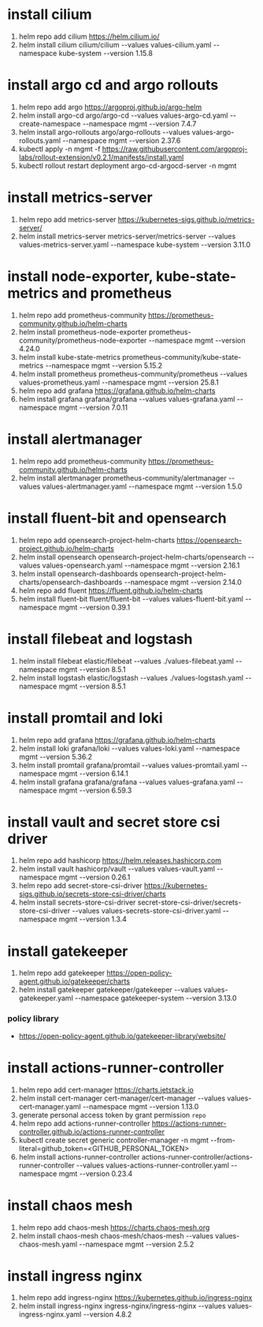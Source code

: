 # install cilium
1. helm repo add cilium https://helm.cilium.io/
2. helm install cilium cilium/cilium --values values-cilium.yaml --namespace kube-system --version 1.15.8

# install argo cd and argo rollouts
1. helm repo add argo https://argoproj.github.io/argo-helm
2. helm install argo-cd argo/argo-cd --values values-argo-cd.yaml --create-namespace --namespace mgmt --version 7.4.7
3. helm install argo-rollouts argo/argo-rollouts --values values-argo-rollouts.yaml --namespace mgmt --version 2.37.6
4. kubectl apply -n mgmt -f https://raw.githubusercontent.com/argoproj-labs/rollout-extension/v0.2.1/manifests/install.yaml
5. kubectl rollout restart deployment argo-cd-argocd-server -n mgmt

# install metrics-server
1. helm repo add metrics-server https://kubernetes-sigs.github.io/metrics-server/
2. helm install metrics-server metrics-server/metrics-server --values values-metrics-server.yaml --namespace kube-system --version 3.11.0

# install node-exporter, kube-state-metrics and prometheus
1. helm repo add prometheus-community https://prometheus-community.github.io/helm-charts
2. helm install prometheus-node-exporter prometheus-community/prometheus-node-exporter --namespace mgmt --version 4.24.0
3. helm install kube-state-metrics prometheus-community/kube-state-metrics --namespace mgmt --version 5.15.2
4. helm install prometheus prometheus-community/prometheus --values values-prometheus.yaml --namespace mgmt --version 25.8.1
5. helm repo add grafana https://grafana.github.io/helm-charts
6. helm install grafana grafana/grafana --values values-grafana.yaml --namespace mgmt --version 7.0.11

# install alertmanager
1. helm repo add prometheus-community https://prometheus-community.github.io/helm-charts
2. helm install alertmanager prometheus-community/alertmanager --values values-alertmanager.yaml --namespace mgmt --version 1.5.0

# install fluent-bit and opensearch
1. helm repo add opensearch-project-helm-charts https://opensearch-project.github.io/helm-charts
2. helm install opensearch opensearch-project-helm-charts/opensearch --values values-opensearch.yaml --namespace mgmt --version 2.16.1
3. helm install opensearch-dashboards opensearch-project-helm-charts/opensearch-dashboards --namespace mgmt --version 2.14.0
4. helm repo add fluent https://fluent.github.io/helm-charts
5. helm install fluent-bit fluent/fluent-bit --values values-fluent-bit.yaml --namespace mgmt --version 0.39.1

# install filebeat and logstash
1. helm install filebeat elastic/filebeat --values ./values-filebeat.yaml --namespace mgmt --version 8.5.1
2. helm install logstash elastic/logstash --values ./values-logstash.yaml --namespace mgmt --version 8.5.1

# install promtail and loki
1. helm repo add grafana https://grafana.github.io/helm-charts
2. helm install loki grafana/loki --values values-loki.yaml --namespace mgmt --version 5.36.2
3. helm install promtail grafana/promtail --values values-promtail.yaml --namespace mgmt --version 6.14.1
4. helm install grafana grafana/grafana --values values-grafana.yaml --namespace mgmt --version 6.59.3

# install vault and secret store csi driver
1. helm repo add hashicorp https://helm.releases.hashicorp.com
2. helm install vault hashicorp/vault --values values-vault.yaml --namespace mgmt --version 0.26.1
3. helm repo add secret-store-csi-driver https://kubernetes-sigs.github.io/secrets-store-csi-driver/charts
4. helm install secrets-store-csi-driver secret-store-csi-driver/secrets-store-csi-driver --values values-secrets-store-csi-driver.yaml --namespace mgmt --version 1.3.4

# install gatekeeper
1. helm repo add gatekeeper https://open-policy-agent.github.io/gatekeeper/charts
2. helm install gatekeeper gatekeeper/gatekeeper --values values-gatekeeper.yaml --namespace gatekeeper-system  --version 3.13.0
### policy library
- https://open-policy-agent.github.io/gatekeeper-library/website/

# install actions-runner-controller
1. helm repo add cert-manager https://charts.jetstack.io
2. helm install cert-manager cert-manager/cert-manager --values values-cert-manager.yaml --namespace mgmt --version 1.13.0
3. generate personal access token by grant permission `repo`
4. helm repo add actions-runner-controller https://actions-runner-controller.github.io/actions-runner-controller
5. kubectl create secret generic controller-manager -n mgmt --from-literal=github_token=<GITHUB_PERSONAL_TOKEN>
6. helm install actions-runner-controller actions-runner-controller/actions-runner-controller --values values-actions-runner-controller.yaml --namespace mgmt --version 0.23.4

# install chaos mesh
1. helm repo add chaos-mesh https://charts.chaos-mesh.org
2. helm install chaos-mesh chaos-mesh/chaos-mesh --values values-chaos-mesh.yaml --namespace mgmt --version 2.5.2

# install ingress nginx
1. helm repo add ingress-nginx https://kubernetes.github.io/ingress-nginx
2. helm install ingress-nginx ingress-nginx/ingress-nginx --values values-ingress-nginx.yaml --version 4.8.2
